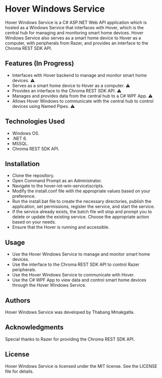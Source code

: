 # Hover Windows Service
Hover Windows Service is a C# ASP.NET Web API application which is hosted as a Windows Service that interfaces with Hover, which is the central hub for managing and monitoring smart home devices. Hover Windows Service also serves as a smart home device to Hover as a computer, with peripherals from Razer, and provides an interface to the Chroma REST SDK API.

## Features (In Progress)
* Interfaces with Hover backend to manage and monitor smart home devices. ⚠
* Serves as a smart home device to Hover as a computer. ⚠
* Provides an interface to the Chroma REST SDK API. ⚠
* Manages and provides data from the central hub to a C# WPF App. ⚠
* Allows Hover Windows to communicate with the central hub to control devices using Named Pipes. ⚠

## Technologies Used
* Windows OS.
* .NET 6.
* MSSQL.
* Chroma REST SDK API.

## Installation
* Clone the repository.
* Open Command Prompt as an Administrator.
* Navigate to the hover-iot-win-service\scripts.
* Modify the install.conf file with the appropriate values based on your preference.
* Run the install.bat file to create the necessary directories, publish the application, set permissions, register the service, and start the service. 
* If the service already exists, the batch file will stop and prompt you to delete or update the existing service. Choose the appropriate action based on your needs.
* Ensure that the Hover is running and accessible.

## Usage
* Use the Hover Windows Service to manage and monitor smart home devices.
* Use the interface to the Chroma REST SDK API to control Razer peripherals.
* Use the Hover Windows Service to communicate with Hover.
* Use the C# WPF App to view data and control smart home devices through the Hover Windows Service.

## Authors
Hover Windows Service was developed by Thabang Mmakgatla.

## Acknowledgments
Special thanks to Razer for providing the Chroma REST SDK API.

## License
Hover Windows Service is licensed under the MIT license. See the LICENSE file for details.
